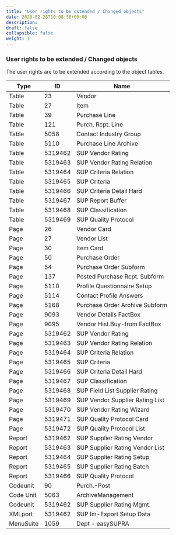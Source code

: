 ```yaml
---
title: "User rights to be extended / Changed objects"
date: 2020-02-28T10:08:56+09:00
description: 
draft: false
collapsible: false
weight: 1
---
```

### User rights to be extended / Changed objects

The user rights are to be extended according to the object tables.

Type | ID | Name
---|---|---
Table | 23 | Vendor
Table | 27 | Item
Table | 39 | Purchase Line
Table | 121 | Purch. Rcpt. Line
Table | 5058 | Contact Industry Group
Table | 5110 | Purchase Line Archive
Table | 5319462 | SUP Vendor Rating
Table | 5319463 | SUP Vendor Rating Relation
Table | 5319464 | SUP Criteria Relation
Table | 5319465 | SUP Criteria
Table | 5319466 | SUP Criteria Detail Hard
Table | 5319467 | SUP Report Buffer 
Table | 5319468 | SUP Classification
Table | 5319469 | SUP Quality Protocol
Page | 26 | Vendor Card
Page | 27 | Vendor List
Page | 30 | Item Card
Page | 50 | Purchase Order
Page | 54 | Purchase Order Subform
Page | 137 | Posted Purchase Rcpt. Subform
Page | 5110 | Profile Questionnaire Setup
Page | 5114 | Contact Profile Answers
Page | 5168 | Purchase Order Archive Subform
Page | 9093 | Vendor Details FactBox
Page | 9095 | Vendor Hist.Buy-from FactBox
Page | 5319462 | SUP Vendor Rating
Page | 5319463 | SUP Vendor Rating Relation
Page | 5319464 | SUP Criteria Relation
Page | 5319465 | SUP Criteria
Page | 5319466 | SUP Criteria Detail Hard
Page | 5319467 | SUP Classification
Page | 5319468 | SUP Field List Supplier Rating
Page | 5319469 | SUP Vendor Supplier Rating List
Page | 5319470 | SUP Vendor Rating Wizard
Page | 5319471 | SUP Quality Protocol Card
Page | 5319472 | SUP Quality Protocol List
Report | 5319462 | SUP Supplier Rating Vendor
Report | 5319463 | SUP Supplier Rating Vendor List
Report | 5319464 | SUP Supplier Rating Setup
Report |5319465 | SUP Supplier Rating Batch
Report | 5319466 | SUP Quality Protocol
Codeunit | 90 | Purch.-Post
Code Unit | 5063 | ArchiveManagement
Codeunit | 5319462 | SUP Supplier Rating Mgmt.
XMLport | 5319462 | SUP Im-Export Setup Data
MenuSuite | 1059 | Dept - easySUPRA